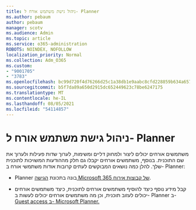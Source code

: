 ```yaml
---
title: ניהול גישת משתמש אורח ל- Planner
ms.author: pebaum
author: pebaum
manager: scotv
ms.audience: Admin
ms.topic: article
ms.service: o365-administration
ROBOTS: NOINDEX, NOFOLLOW
localization_priority: Normal
ms.collection: Adm_O365
ms.custom:
- "9001705"
- "3783"
ms.openlocfilehash: bc99d720f4d76266d25c1a38db1e9aabc8cfd228859b634a657230ac9cde2d89
ms.sourcegitcommit: b5f7da89a650d2915dc652449623c78be6247175
ms.translationtype: MT
ms.contentlocale: he-IL
ms.lasthandoff: 08/05/2021
ms.locfileid: "54114857"
---
```

# <a name="manage-guest-user-access-to-planner"></a>ניהול גישת משתמש אורח ל- Planner

משתמשים אורחים יכולים ליצור ולמחוק דליים ומשימות, לערוך שדות פעילות ולערוך את שם התוכנית. בנוסף, משתמשים אורחים יקבלו גם חלק מההודעות המשויכות לתוכנית שלך. להלן כמה נושאים המבוקשים לעתים קרובות אודות משתמשי אורח ב- Planner:

- Planner בונה בתכונת [הגישה Microsoft 365 של קבוצות אירוח](https://support.office.com/article/Adding-guests-to-Office-365-Groups-bfc7a840-868f-4fd6-a390-f347bf51aff6). 

- קבל מידע נוסף כיצד להוסיף משתמשים אורחים לתוכנית, כיצד משתמשים אורחים יכולים לעזוב תוכנית, וכן מה משתמשים אורחים יכולים לעשות ב- Planner ב- [Guest access ב- Microsoft Planner.](https://support.office.com/article/Guest-access-in-Microsoft-Planner-cc5d7f96-dced-4da4-ab62-08c72d9759c6)
